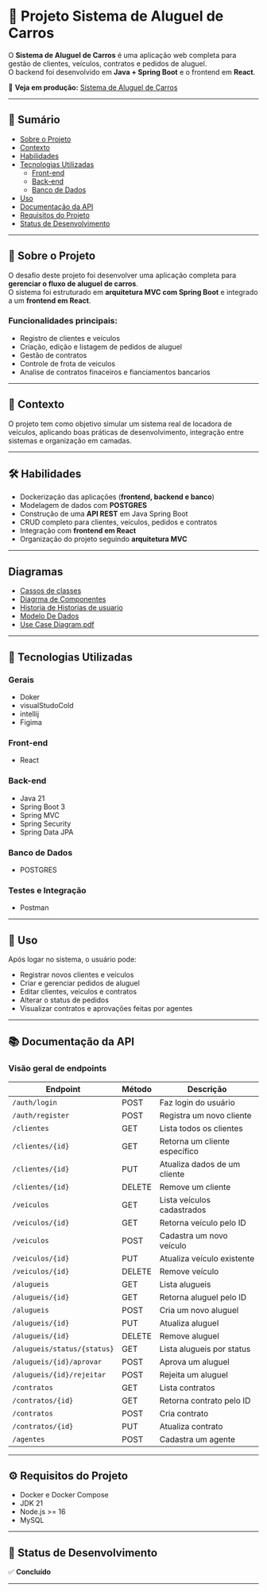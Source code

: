 # 🚗 Projeto Sistema de Aluguel de Carros

O **Sistema de Aluguel de Carros** é uma aplicação web completa para gestão de clientes, veículos, contratos e pedidos de aluguel.  
O backend foi desenvolvido em **Java + Spring Boot** e o frontend em **React**.  

🔗 **Veja em produção:** [Sistema de Aluguel de Carros]()

---

## 📌 Sumário
- [Sobre o Projeto](#-sobre-o-projeto)
- [Contexto](#-contexto)
- [Habilidades](#-habilidades)
- [Tecnologias Utilizadas](#-tecnologias-utilizadas)
  - [Front-end](#front-end)
  - [Back-end](#back-end)
  - [Banco de Dados](#banco-de-dados)
- [Uso](#-uso)
- [Documentação da API](#-documentação-da-api)
- [Requisitos do Projeto](#-requisitos-do-projeto)
- [Status de Desenvolvimento](#-status-de-desenvolvimento)

---

## 📖 Sobre o Projeto

O desafio deste projeto foi desenvolver uma aplicação completa para **gerenciar o fluxo de aluguel de carros**.  
O sistema foi estruturado em **arquitetura MVC com Spring Boot** e integrado a um **frontend em React**.

### Funcionalidades principais:
- Registro de clientes e veículos  
- Criação, edição e listagem de pedidos de aluguel  
- Gestão de contratos  
- Controle de frota de veiculos
- Analise de contratos finaceiros e fianciamentos bancarios  

---

## 🎯 Contexto
O projeto tem como objetivo simular um sistema real de locadora de veículos, aplicando boas práticas de desenvolvimento, integração entre sistemas e organização em camadas.

---

## 🛠️ Habilidades

- Dockerização das aplicações (**frontend, backend e banco**)  
- Modelagem de dados com **POSTGRES**  
- Construção de uma **API REST** em Java Spring Boot  
- CRUD completo para clientes, veículos, pedidos e contratos  
- Integração com **frontend em React**  
- Organização do projeto seguindo **arquitetura MVC**

---

## Diagramas 

- [Cassos de classes](./Diagramas/DiagramaDeClasses.png)
- [Diagrma de Componentes](./Diagramas/DiagramaDeComponentes.png)
- [Historia de Historias de usuario](./Diagramas/HistoriasDeUsuario.pdf)
- [Modelo De Dados](./Diagramas/ModeloDeDados.png)
- [Use Case Diagram.pdf](./Diagramas/UseCaseDiagram.pdf)




---
## 🚀 Tecnologias Utilizadas

### Gerais

- Doker
- visualStudoCold
- intellij
- Figima

### Front-end
- React  

### Back-end
- Java 21  
- Spring Boot 3  
- Spring MVC  
- Spring Security  
- Spring Data JPA  

### Banco de Dados
- POSTGRES

### Testes e Integração
- Postman  

---

## 📌 Uso

Após logar no sistema, o usuário pode:
- Registrar novos clientes e veículos  
- Criar e gerenciar pedidos de aluguel  
- Editar clientes, veículos e contratos  
- Alterar o status de pedidos  
- Visualizar contratos e aprovações feitas por agentes  

---

## 📚 Documentação da API

### Visão geral de endpoints

| Endpoint                | Método | Descrição                           |
|--------------------------|--------|-------------------------------------|
| `/auth/login`           | POST   | Faz login do usuário                |
| `/auth/register`        | POST   | Registra um novo cliente            |
| `/clientes`             | GET    | Lista todos os clientes             |
| `/clientes/{id}`        | GET    | Retorna um cliente específico       |
| `/clientes/{id}`        | PUT    | Atualiza dados de um cliente        |
| `/clientes/{id}`        | DELETE | Remove um cliente                   |
| `/veiculos`             | GET    | Lista veículos cadastrados          |
| `/veiculos/{id}`        | GET    | Retorna veículo pelo ID             |
| `/veiculos`             | POST   | Cadastra um novo veículo            |
| `/veiculos/{id}`        | PUT    | Atualiza veículo existente          |
| `/veiculos/{id}`        | DELETE | Remove veículo                      |
| `/alugueis`             | GET    | Lista alugueis                      |
| `/alugueis/{id}`        | GET    | Retorna aluguel pelo ID             |
| `/alugueis`             | POST   | Cria um novo aluguel                |
| `/alugueis/{id}`        | PUT    | Atualiza aluguel                    |
| `/alugueis/{id}`        | DELETE | Remove aluguel                      |
| `/alugueis/status/{status}` | GET    | Lista alugueis por status           |
| `/alugueis/{id}/aprovar`    | POST   | Aprova um aluguel                   |
| `/alugueis/{id}/rejeitar`   | POST   | Rejeita um aluguel                  |
| `/contratos`            | GET    | Lista contratos                     |
| `/contratos/{id}`       | GET    | Retorna contrato pelo ID            |
| `/contratos`            | POST   | Cria contrato                       |
| `/contratos/{id}`       | PUT    | Atualiza contrato                   |
| `/agentes`              | POST   | Cadastra um agente                  |

---

## ⚙️ Requisitos do Projeto

- Docker e Docker Compose  
- JDK 21  
- Node.js >= 16  
- MySQL  

---

## 📌 Status de Desenvolvimento
✅ **Concluído**

---
